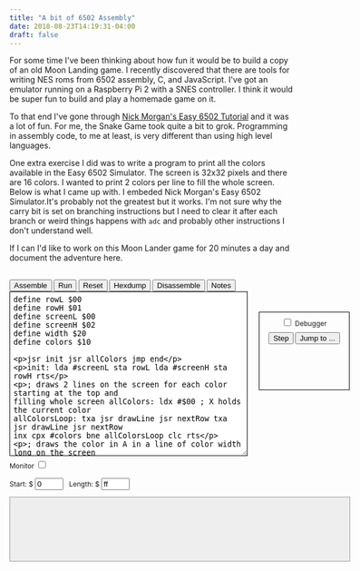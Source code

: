 ```yaml
---
title: "A bit of 6502 Assembly"
date: 2018-08-23T14:19:31-04:00
draft: false 
---
```



For some time I've been thinking about how fun it would be to build a copy of an
old Moon Landing game. I recently discovered that there are tools for writing
NES roms from 6502 assembly, C, and JavaScript. I've got an emulator running on a 
Raspberry Pi 2 with a SNES controller. I think it would be super fun to build and 
play a homemade game on it. 

To that end I've gone through 
[Nick Morgan's Easy 6502 Tutorial](https://skilldrick.github.io/easy6502/) and 
it was a lot of fun. For me, the Snake Game took quite a bit to grok. 
Programming in assembly code, to me at least, is very different than using high
level languages. 

One extra exercise I did was to write a program to print all the colors 
available in the Easy 6502 Simulator. The screen is 32x32 pixels and there are
16 colors. I wanted to print 2 colors per line to fill the whole screen. Below 
is what I came up with. I embeded Nick Morgan's Easy 6502 Simulator.It's 
probably not the greatest but it works. I'm not sure why the carry bit is set 
on branching instructions but I need to clear it after each branch or weird 
things happens with `adc` and probably other instructions I don't understand 
well.

If I can I'd like to work on this Moon Lander game for 20 minutes a day and 
document the adventure here.

<div id="easy6502sim">
  <style>
    .widget {
      width: 600px;
      margin: 30px auto;
      font-size: 12px;
      line-height: 1.5;
    }

    .buttons {
      margin: 8px 0;
    }

    .start, .length {
      width: 50px;
    }

    .widget pre {
      margin: 0;
      padding: 0;
      background: inherit;
      border: none;
    }

    .code {
      margin: 0 0 6px 0;
      padding: 6px;
      border: 1px solid black;
      width: 420px;
      height: 290px;
      font-family: monospace;
      overflow: auto;
      float: left;
    }

    .screen {
      float: right;
    }

    .debugger {
      border: 1px black solid;
      margin-top: 6px;
      padding: 3px;
      padding-top: 8px;
      height: 125px;
      width: 152px;
      text-align: center;
      float: right;
    }

    .minidebugger {
      margin: 0;
      margin-top: 6px;
      padding: 0;
      font-family: monospace;
      font-size: 11px;
    }

    .monitorControls {
      width: 587px;
      clear: both;
      margin-bottom: 10px;
      padding: 0;
    }

    .monitorControls input {
      margin-right: 0.5em;
    }

    .monitor {
      margin: 10px 0;
      padding: 6px;
      border: 1px solid #999;
      background-color: #ddd;
      width: 587px;
      height: 100px;
      overflow: auto;
      display: none;
    }

    .messages {
      margin: 0;
      padding: 6px;
      border: 1px solid #999;
      background-color: #eee;
      overflow: auto;
      width: 587px;
      height: 100px;
      text-align: left;
      font-size: 12px;
      color: #444;
    }
  </style>

  <div class="widget">
  <div class="buttons">
  <input type="button" value="Assemble" class="assembleButton" />
  <input type="button" value="Run" class="runButton" />
  <input type="button" value="Reset" class="resetButton" />
  <input type="button" value="Hexdump" class="hexdumpButton" />
  <input type="button" value="Disassemble" class="disassembleButton" />
  <input type="button" value="Notes" class="notesButton" />
  </div>
  <pre style="display: inline; margin: 0; border: 0; padding: 0;">
  <textarea class="code">
define rowL $00
define rowH $01
define screenL $00
define screenH $02
define width $20
define colors $10

jsr init
jsr allColors
jmp end

init:
  lda #screenL
  sta rowL
  lda #screenH
  sta rowH
  rts

; draws 2 lines on the screen for each color starting at the top and filling whole screen
allColors:
  ldx #$00 ; X holds the current color
allColorsLoop:
  txa
  jsr drawLine
  jsr nextRow
  txa
  jsr drawLine
  jsr nextRow
  inx
  cpx #colors
  bne allColorsLoop
  clc
  rts

; draws the color in A in a line of color width long on the screen starting at rowL/rowH
drawLine:
  ldy #$00 ; the offset in bytes to the rowL/rowH
drawLineLoop:
  sta (rowL), Y
  iny
  cpy #width
  bne drawLineLoop
  clc
  rts

; increments the screen address at rowL/rowH down to the next row
nextRow:
  lda #width
  adc rowL
  sta rowL
  bcs carry
  rts
carry:
  clc ; weird things happen if the carry bit isn't cleared after branching
  inc rowH
  rts

end:
  </textarea>
  </pre>

   <canvas class="screen" width="160" height="160"></canvas>

  <div class="debugger">
  <input type="checkbox" class="debug" name="debug" />
  <label for="debug">Debugger</label>
  <div class="minidebugger"></div>
  <div class="buttons">
  <input type="button" value="Step" class="stepButton" />
  <input type="button" value="Jump to ..." class="gotoButton" />
  </div>
  </div>

  <div class="monitorControls">
  <label for="monitoring">Monitor</label>
  <input type="checkbox" class="monitoring" name="monitoring" />

  <label for="start">Start: $</label>
  <input type="text" value="0" class="start" name="start" />
  <label for="length">Length: $</label>
  <input type="text" value="ff" class="length" name="length" />
  </div>
  <div class="monitor"><pre><code></code></pre></div>
  <div class="messages"><pre><code></code></pre></div>

  <div class="notes" style="display: none">Notes:
Memory location $fe contains a new random byte on every instruction.
Memory location $ff contains the ascii code of the last key pressed.

Memory locations $200 to $5ff map to the screen pixels. Different values will
draw different colour pixels. The colours are:

$0: Black
$1: White
$2: Red
$3: Cyan
$4: Purple
$5: Green
$6: Blue
$7: Yellow
$8: Orange
$9: Brown
$a: Light red
$b: Dark grey
$c: Grey
$d: Light green
$e: Light blue
$f: Light grey
  </div>
  <script src="../es5-shim.js"></script>
  <script src="https://ajax.googleapis.com/ajax/libs/jquery/1.7.2/jquery.min.js"></script>
  <script src="../easy6502.js"></script>
</div>
